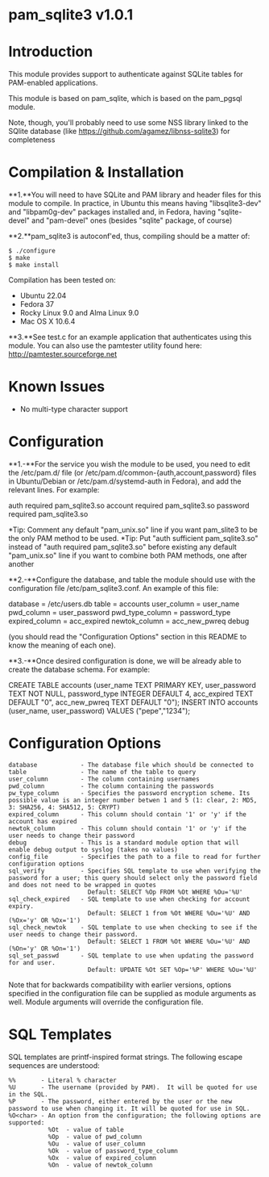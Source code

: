 **pam_sqlite3 v1.0.1**
======================


Introduction
============

This module provides support to authenticate against SQLite tables for PAM-enabled applications.

This module is based on pam_sqlite, which is based on the pam_pgsql module.

Note, though, you'll probably need to use some NSS library linked to the SQlite database (like https://github.com/agamez/libnss-sqlite3) for completeness


Compilation & Installation
==========================

**1.**You will need to have SQLite and PAM library and header files for this module to compile. 
In practice, in Ubuntu this means having "libsqlite3-dev" and "libpam0g-dev" packages installed and, in Fedora, having "sqlite-devel" and "pam-devel" ones (besides "sqlite" package, of course)


**2.**pam_sqlite3 is autoconf'ed, thus, compiling should be a matter of:

    $ ./configure
    $ make
    $ make install

Compilation has been tested on:
- Ubuntu 22.04
- Fedora 37
- Rocky Linux 9.0 and Alma Linux 9.0
- Mac OS X 10.6.4


**3.**See test.c for an example application that authenticates using this module. You can also use the pamtester utility found here: http://pamtester.sourceforge.net


Known Issues
============
- No multi-type character support


Configuration
=============

**1.-**For the service you wish the module to be used, you need to edit the /etc/pam.d/<service> file (or /etc/pam.d/common-{auth,account,password} files in Ubuntu/Debian or /etc/pam.d/systemd-auth in Fedora), and add the relevant lines. For example:

auth        required    pam_sqlite3.so 
account     required    pam_sqlite3.so
password    required    pam_sqlite3.so

*Tip: Comment any default "pam_unix.so" line if you want pam_slite3 to be the only PAM method to be used.
*Tip: Put "auth sufficient pam_sqlite3.so" instead of "auth required pam_sqlite3.so" before existing any default "pam_unix.so" line if you want to combine both PAM methods, one after another


**2.-**Configure the database, and table the module should use with the configuration file /etc/pam_sqlite3.conf. An example of this file:

database = /etc/users.db
table = accounts
user_column = user_name
pwd_column = user_password
pwd_type_column = password_type
expired_column = acc_expired
newtok_column = acc_new_pwreq
debug

(you should read the "Configuration Options" section in this README to know the meaning of each one).


**3.-**Once desired configuration is done, we will be already able to create the database schema. For example: 

CREATE TABLE accounts (user_name TEXT PRIMARY KEY, user_password TEXT NOT NULL, password_type INTEGER DEFAULT 4, acc_expired TEXT DEFAULT "0", acc_new_pwreq TEXT DEFAULT "0");
INSERT INTO accounts (user_name, user_password) VALUES ("pepe","1234");


Configuration Options
=====================

    database            - The database file which should be connected to
    table               - The name of the table to query
    user_column         - The column containing usernames
    pwd_column          - The column containing the passwords
    pw_type_column      - Specifies the password encryption scheme. Its possible value is an integer number betwen 1 and 5 (1: clear, 2: MD5, 3: SHA256, 4: SHA512, 5: CRYPT)
    expired_column      - This column should contain '1' or 'y' if the account has expired
    newtok_column       - This column should contain '1' or 'y' if the user needs to change their password
    debug               - This is a standard module option that will enable debug output to syslog (takes no values)
    config_file         - Specifies the path to a file to read for further configuration options
    sql_verify          - Specifies SQL template to use when verifying the password for a user; this query should select only the password field and does not need to be wrapped in quotes
                          Default: SELECT %Op FROM %Ot WHERE %Ou='%U'
    sql_check_expired   - SQL template to use when checking for account expiry. 
                          Default: SELECT 1 from %Ot WHERE %Ou='%U' AND (%Ox='y' OR %Ox='1')
    sql_check_newtok    - SQL template to use when checking to see if the user needs to change their password.
                          Default: SELECT 1 FROM %Ot WHERE %Ou='%U' AND (%On='y' OR %On='1')
    sql_set_passwd      - SQL template to use when updating the password for and user.
                          Default: UPDATE %Ot SET %Op='%P' WHERE %Ou='%U'

Note that for backwards compatibility with earlier versions, options specified in the configuration file can be supplied as module arguments as well. Module arguments will override the configuration file.


SQL Templates
=============

SQL templates are printf-inspired format strings. The following escape sequences are understood:

    %%       - Literal % character
    %U       - The username (provided by PAM).  It will be quoted for use in the SQL.
    %P       - The password, either entered by the user or the new password to use when changing it. It will be quoted for use in SQL.
    %O<char> - An option from the configuration; the following options are supported:
               %Ot  - value of table
               %Op  - value of pwd_column
               %Ou  - value of user_column
               %Ok  - value of password_type_column
               %Ox  - value of expired_column
               %On  - value of newtok_column
